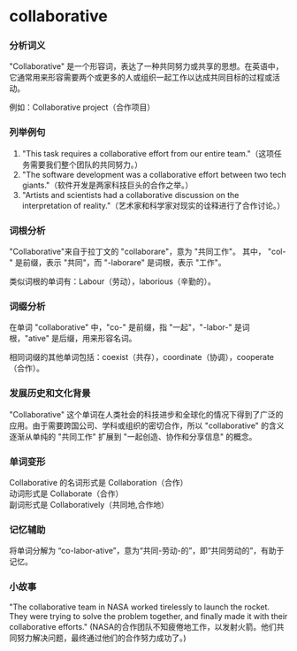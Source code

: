 # collaborative

### 分析词义

  

"Collaborative" 是一个形容词，表达了一种共同努力或共享的思想。在英语中，它通常用来形容需要两个或更多的人或组织一起工作以达成共同目标的过程或活动。

  

例如：Collaborative project（合作项目）

  

### 列举例句

  

1.  "This task requires a collaborative effort from our entire team."（这项任务需要我们整个团队的共同努力。）
2.  "The software development was a collaborative effort between two tech giants."（软件开发是两家科技巨头的合作之举。）
3.  "Artists and scientists had a collaborative discussion on the interpretation of reality."（艺术家和科学家对现实的诠释进行了合作讨论。）

  

### 词根分析

  

"Collaborative"来自于拉丁文的 "collaborare"，意为 "共同工作"。 其中， "col-" 是前缀，表示 "共同"，而 "-laborare" 是词根，表示 "工作"。

  

类似词根的单词有：Labour（劳动），laborious（辛勤的）。

  

### 词缀分析

  

在单词 "collaborative" 中，"co-" 是前缀，指 "一起"，"-labor-" 是词根，"ative" 是后缀，用来形容名词。

  

相同词缀的其他单词包括：coexist（共存），coordinate（协调），cooperate（合作）。

  

### 发展历史和文化背景

  

"Collaborative" 这个单词在人类社会的科技进步和全球化的情况下得到了广泛的应用。由于需要跨国公司、学科或组织的密切合作，所以 "collaborative" 的含义逐渐从单纯的 "共同工作" 扩展到 "一起创造、协作和分享信息" 的概念。

  

### 单词变形

  

Collaborative 的名词形式是 Collaboration（合作）  
动词形式是 Collaborate（合作）  
副词形式是 Collaboratively（共同地,合作地）

  

### 记忆辅助

  

将单词分解为 “co-labor-ative”，意为“共同-劳动-的”，即“共同劳动的”，有助于记忆。

  

### 小故事

  

"The collaborative team in NASA worked tirelessly to launch the rocket. They were trying to solve the problem together, and finally made it with their collaborative efforts." (NASA的合作团队不知疲倦地工作，以发射火箭。他们共同努力解决问题，最终通过他们的合作努力成功了。)
